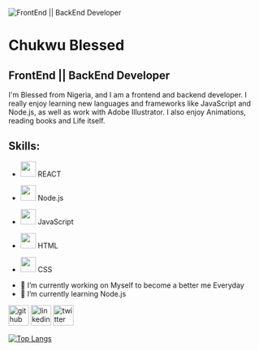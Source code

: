 ![FrontEnd || BackEnd Developer](https://camo.githubusercontent.com/e20822b4282c07ffd010cd05f855a6561d3b62358ca9e607e4901288dd748fcb/68747470733a2f2f63646e2e6472696262626c652e636f6d2f75736572732f323133313939332f73637265656e73686f74732f343934383733362f74686f75676874776f726b732d6769665f6472696262626c652e676966)

# Chukwu Blessed
## FrontEnd || BackEnd Developer


I'm Blessed from Nigeria, and I am a frontend and backend developer. I really enjoy learning new languages and frameworks like JavaScript and Node.js, as well as work with Adobe Illustrator. I also enjoy Animations, reading books and Life itself.

## Skills:
* <img src="https://upload.wikimedia.org/wikipedia/commons/thumb/a/a7/React-icon.svg/2300px-React-icon.svg.png" width="30"> REACT

* <img src="https://e7.pngegg.com/pngimages/301/171/png-clipart-node-js-javascript-software-developer-computer-icons-angularjs-others-miscellaneous-text-thumbnail.png" width="30"> Node.js

* <img src="https://flyclipart.com/thumb2/javascript-map-javascript-javascript-icon-with-png-892806.png" width="30"> JavaScript

* <img src="https://e7.pngegg.com/pngimages/840/443/png-clipart-html-5-logo-web-development-html-css3-canvas-element-web-design-w3c-html5-logo-miscellaneous-text-thumbnail.png" width="30"> HTML

* <img src="https://toppng.com//public/uploads/preview/bootstrap-social-media-icons-html-css-js-logo-11563293145uql7yehdq3.png" width="30"> CSS


- 🔭 I’m currently working on Myself to become a better me Everyday 
- 🌱 I’m currently learning Node.js 


[<img src='https://cdn4.iconfinder.com/data/icons/iconsimple-logotypes/512/github-512.png' alt='github' height='40'>](https://github.com/Chukwu-Blessed)  [<img src='https://cdn-icons-png.flaticon.com/512/174/174857.png' alt='linkedin' height='40' color="blue">](https://www.linkedin.com/in/chukwu-blessed-312043151/)  [<img src='https://cdn-icons-png.flaticon.com/512/124/124021.png?w=360' alt='twitter' height='40'>](https://twitter.com/lightofbethel)  

[![Top Langs](https://github-readme-stats.vercel.app/api/top-langs/?username=anuraghazra&layout=compact)](https://github.com/anuraghazra/github-readme-stats)

